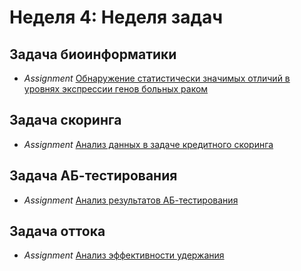 # Неделя 4: Неделя задач
## Задача биоинформатики
* _Assignment_ [Обнаружение статистически значимых отличий в уровнях экспрессии генов больных раком](week_4/assignment_1/differentially_expressed_genes.ipynb)
## Задача скоринга
 * _Assignment_ [Анализ данных в задаче кредитного скоринга](week_4/assignment_2/analysis_in_a_credit_scoring_task.ipynb)
## Задача АБ-тестирования
 * _Assignment_ [Анализ результатов АБ-тестирования](week_4/assignment_3/analysis_results_of_AB_test.ipynb)
## Задача оттока
 * _Assignment_ [Анализ эффективности удержания](week_4/assignment_4/churn_analysis.ipynb)

